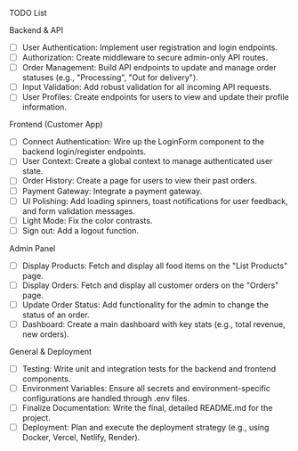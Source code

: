 TODO List

Backend & API

- [ ] User Authentication: Implement user registration and login endpoints.
- [ ] Authorization: Create middleware to secure admin-only API routes.
- [ ] Order Management: Build API endpoints to update and manage order statuses (e.g., "Processing", "Out for delivery").
- [ ] Input Validation: Add robust validation for all incoming API requests.
- [ ] User Profiles: Create endpoints for users to view and update their profile information.

Frontend (Customer App)

- [ ] Connect Authentication: Wire up the LoginForm component to the backend login/register endpoints.
- [ ] User Context: Create a global context to manage authenticated user state.
- [ ] Order History: Create a page for users to view their past orders.
- [ ] Payment Gateway: Integrate a payment gateway.
- [ ] UI Polishing: Add loading spinners, toast notifications for user feedback, and form validation messages.
- [ ] Light Mode: Fix the color contrasts.
- [ ] Sign out: Add a logout function.

Admin Panel

- [ ] Display Products: Fetch and display all food items on the "List Products" page.
- [ ] Display Orders: Fetch and display all customer orders on the "Orders" page.
- [ ] Update Order Status: Add functionality for the admin to change the status of an order.
- [ ] Dashboard: Create a main dashboard with key stats (e.g., total revenue, new orders).

General & Deployment

- [ ] Testing: Write unit and integration tests for the backend and frontend components.
- [ ] Environment Variables: Ensure all secrets and environment-specific configurations are handled through .env files.
- [ ] Finalize Documentation: Write the final, detailed README.md for the project.
- [ ] Deployment: Plan and execute the deployment strategy (e.g., using Docker, Vercel, Netlify, Render).
